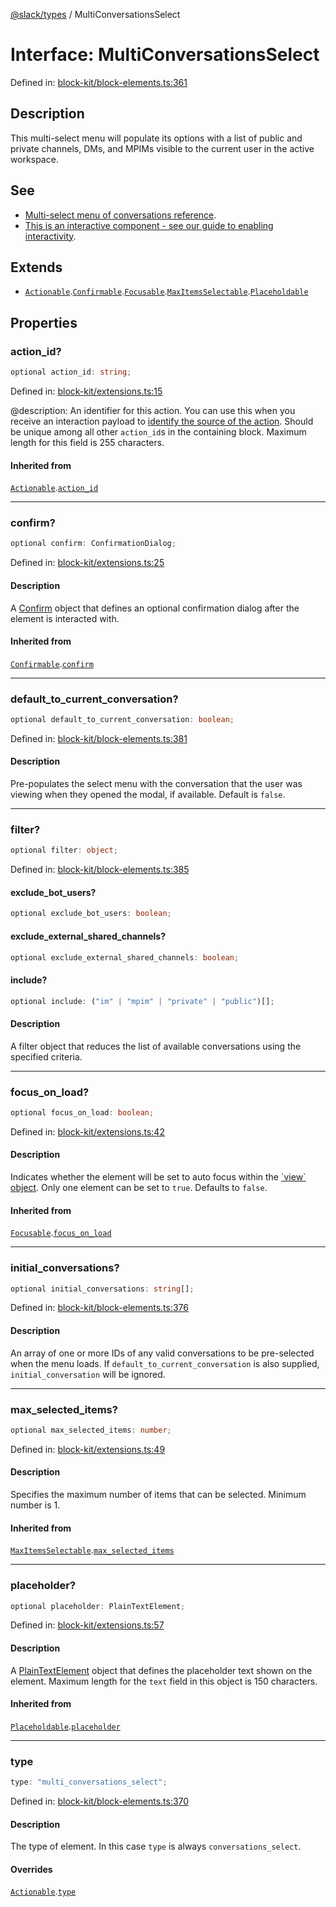 [@slack/types](../index.md) / MultiConversationsSelect

# Interface: MultiConversationsSelect

Defined in: [block-kit/block-elements.ts:361](https://github.com/slackapi/node-slack-sdk/blob/main/packages/types/src/block-kit/block-elements.ts#L361)

## Description

This multi-select menu will populate its options with a list of public and private channels, DMs, and
MPIMs visible to the current user in the active workspace.

## See

 - [Multi-select menu of conversations reference](https://docs.slack.dev/reference/block-kit/block-elements/multi-select-menu-element#conversation_multi_select).
 - [This is an interactive component - see our guide to enabling interactivity](https://docs.slack.dev/interactivity/handling-user-interaction).

## Extends

- [`Actionable`](Actionable.md).[`Confirmable`](Confirmable.md).[`Focusable`](Focusable.md).[`MaxItemsSelectable`](MaxItemsSelectable.md).[`Placeholdable`](Placeholdable.md)

## Properties

### action\_id?

```ts
optional action_id: string;
```

Defined in: [block-kit/extensions.ts:15](https://github.com/slackapi/node-slack-sdk/blob/main/packages/types/src/block-kit/extensions.ts#L15)

@description: An identifier for this action. You can use this when you receive an interaction payload to
[identify the source of the action](https://docs.slack.dev/interactivity/handling-user-interaction#payloads). Should be unique
among all other `action_id`s in the containing block. Maximum length for this field is 255 characters.

#### Inherited from

[`Actionable`](Actionable.md).[`action_id`](Actionable.md#action_id)

***

### confirm?

```ts
optional confirm: ConfirmationDialog;
```

Defined in: [block-kit/extensions.ts:25](https://github.com/slackapi/node-slack-sdk/blob/main/packages/types/src/block-kit/extensions.ts#L25)

#### Description

A [Confirm](Confirm.md) object that defines an optional confirmation dialog after the element is interacted
with.

#### Inherited from

[`Confirmable`](Confirmable.md).[`confirm`](Confirmable.md#confirm)

***

### default\_to\_current\_conversation?

```ts
optional default_to_current_conversation: boolean;
```

Defined in: [block-kit/block-elements.ts:381](https://github.com/slackapi/node-slack-sdk/blob/main/packages/types/src/block-kit/block-elements.ts#L381)

#### Description

Pre-populates the select menu with the conversation that the user was viewing when they opened the
modal, if available. Default is `false`.

***

### filter?

```ts
optional filter: object;
```

Defined in: [block-kit/block-elements.ts:385](https://github.com/slackapi/node-slack-sdk/blob/main/packages/types/src/block-kit/block-elements.ts#L385)

#### exclude\_bot\_users?

```ts
optional exclude_bot_users: boolean;
```

#### exclude\_external\_shared\_channels?

```ts
optional exclude_external_shared_channels: boolean;
```

#### include?

```ts
optional include: ("im" | "mpim" | "private" | "public")[];
```

#### Description

A filter object that reduces the list of available conversations using the specified criteria.

***

### focus\_on\_load?

```ts
optional focus_on_load: boolean;
```

Defined in: [block-kit/extensions.ts:42](https://github.com/slackapi/node-slack-sdk/blob/main/packages/types/src/block-kit/extensions.ts#L42)

#### Description

Indicates whether the element will be set to auto focus within the
[\`view\` object](https://docs.slack.dev/surfaces/modals). Only one element can be set to `true`.
Defaults to `false`.

#### Inherited from

[`Focusable`](Focusable.md).[`focus_on_load`](Focusable.md#focus_on_load)

***

### initial\_conversations?

```ts
optional initial_conversations: string[];
```

Defined in: [block-kit/block-elements.ts:376](https://github.com/slackapi/node-slack-sdk/blob/main/packages/types/src/block-kit/block-elements.ts#L376)

#### Description

An array of one or more IDs of any valid conversations to be pre-selected when the menu loads. If
`default_to_current_conversation` is also supplied, `initial_conversation` will be ignored.

***

### max\_selected\_items?

```ts
optional max_selected_items: number;
```

Defined in: [block-kit/extensions.ts:49](https://github.com/slackapi/node-slack-sdk/blob/main/packages/types/src/block-kit/extensions.ts#L49)

#### Description

Specifies the maximum number of items that can be selected. Minimum number is 1.

#### Inherited from

[`MaxItemsSelectable`](MaxItemsSelectable.md).[`max_selected_items`](MaxItemsSelectable.md#max_selected_items)

***

### placeholder?

```ts
optional placeholder: PlainTextElement;
```

Defined in: [block-kit/extensions.ts:57](https://github.com/slackapi/node-slack-sdk/blob/main/packages/types/src/block-kit/extensions.ts#L57)

#### Description

A [PlainTextElement](PlainTextElement.md) object that defines the placeholder text shown on the element. Maximum
length for the `text` field in this object is 150 characters.

#### Inherited from

[`Placeholdable`](Placeholdable.md).[`placeholder`](Placeholdable.md#placeholder)

***

### type

```ts
type: "multi_conversations_select";
```

Defined in: [block-kit/block-elements.ts:370](https://github.com/slackapi/node-slack-sdk/blob/main/packages/types/src/block-kit/block-elements.ts#L370)

#### Description

The type of element. In this case `type` is always `conversations_select`.

#### Overrides

[`Actionable`](Actionable.md).[`type`](Actionable.md#type)
